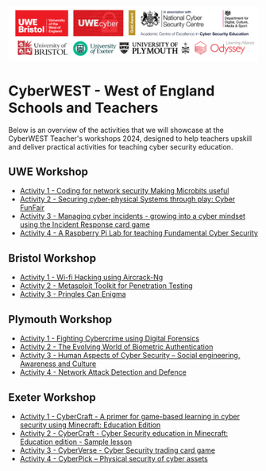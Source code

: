 ![](https://github.com/uwe-cyber/teachersworkshop2024/blob/54dd2f0c21525d170f39da95146e6f3032e32825/cyberwest-banner.png?raw=true)

# CyberWEST - West of England Schools and Teachers

Below is an overview of the activities that we will showcase at the CyberWEST Teacher's workshops 2024, designed to help teachers upskill and deliver practical activities for teaching cyber security education.

## UWE Workshop

* [Activity 1 - Coding for network security Making Microbits useful](https://github.com/uwe-cyber/teachersworkshop2024/blob/main/lesson-microbitradiosecurity.md)
* [Activity 2 - Securing cyber-physical Systems through play: Cyber FunFair](https://github.com/uwe-cyber/teachersworkshop2024/blob/main/lesson-cyberfunfair.md)
* [Activity 3 - Managing cyber incidents - growing into a cyber mindset using the Incident Response card game](https://github.com/uwe-cyber/teachersworkshop2024/blob/main/lesson-IRM.md)
* [Activity 4 - A Raspberry Pi Lab for teaching Fundamental Cyber Security](https://github.com/uwe-cyber/teachersworkshop2024/blob/main/lesson-pilab.md)

## Bristol Workshop

* [Activity 1 - Wi-fi Hacking using Aircrack-Ng](#)
* [Activity 2 - Metasploit Toolkit for Penetration Testing](#)
* [Activity 3 - Pringles Can Enigma](https://cyber.org/find-curricula/pringles-can-enigma)

## Plymouth Workshop

* [Activity 1 - Fighting Cybercrime using Digital Forensics](https://github.com/UoP-Cyber/CyberWEST-2024/blob/main/Lession1.md)
* [Activity 2 - The Evolving World of Biometric Authentication](https://github.com/UoP-Cyber/CyberWEST-2024/blob/main/Lession2.md)
* [Activity 3 - Human Aspects of Cyber Security – Social engineering, Awareness and Culture](https://github.com/UoP-Cyber/CyberWEST-2024/blob/main/Lession3.md)
* [Activity 4 - Network Attack Detection and Defence](https://github.com/UoP-Cyber/CyberWEST-2024/blob/main/Lession4.md)

## Exeter Workshop

* [Activity 1 - CyberCraft - A primer for game-based learning in cyber security using Minecraft: Education Edition](https://github.com/arh-uoe/CyberWEST-2024/blob/main/cyberGBL.md)
* [Activity 2 - CyberCraft - Cyber Security education in Minecraft: Education edition - Sample lesson](https://github.com/arh-uoe/CyberWEST-2024/blob/main/CyberCraft.md)
* [Activity 3 - CyberVerse - Cyber Security trading card game](https://github.com/arh-uoe/CyberWEST-2024/blob/main/CyberVerse.md)
* [Activity 4 - CyberPick – Physical security of cyber assets](https://github.com/arh-uoe/CyberWEST-2024/blob/main/CyberPick.md)
